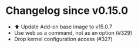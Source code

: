 # Changelog since v0.15.0
- ⬆️ Update Add-on base image to v15.0.7 
- Use web as a command, not as an option (#329) 
- Drop kernel configuration access (#327) 
